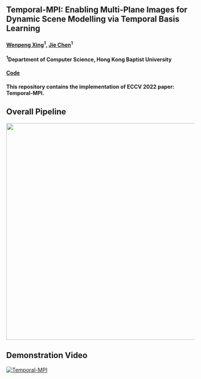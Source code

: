 ## Temporal-MPI: Enabling Multi-Plane Images for Dynamic Scene Modelling via Temporal Basis Learning
#### [Wenpeng Xing](https://Derry-Xing.github.io/)<sup>1</sup>, [Jie Chen](https://jchenhkg.github.io/)<sup>1</sup> <br>
####  <sup>1</sup>Department of Computer Science, Hong Kong Baptist University  
#### [Code](https://github.com/TigerYuHuzi/Temporal_MPI)
#### This repository contains the implementation of ECCV 2022 paper: Temporal-MPI.


## Overall Pipeline

<div style="text-align: center"><img src="overall_pipeline.png" width="580"/></div>

## Demonstration Video

[![Temporal-MPI](https://res.cloudinary.com/marcomontalbano/image/upload/v1658209477/video_to_markdown/images/youtube--sK83mtPUIc4-c05b58ac6eb4c4700831b2b3070cd403.jpg)](https://youtu.be/sK83mtPUIc4 "Temporal-MPI")

